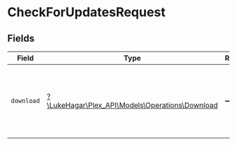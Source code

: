 # CheckForUpdatesRequest


## Fields

| Field                                                                                  | Type                                                                                   | Required                                                                               | Description                                                                            |
| -------------------------------------------------------------------------------------- | -------------------------------------------------------------------------------------- | -------------------------------------------------------------------------------------- | -------------------------------------------------------------------------------------- |
| `download`                                                                             | [?\LukeHagar\Plex_API\Models\Operations\Download](../../Models/Operations/Download.md) | :heavy_minus_sign:                                                                     | Indicate that you want to start download any updates found.                            |